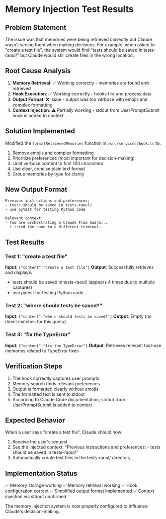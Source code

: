 # Memory Injection Test Results

## Problem Statement
The issue was that memories were being retrieved correctly but Claude wasn't seeing them when making decisions. For example, when asked to "create a test file", the system would find "tests should be saved in tests-raoul/" but Claude would still create files in the wrong location.

## Root Cause Analysis
1. **Memory Retrieval**: ✅ Working correctly - memories are found and retrieved
2. **Hook Execution**: ✅ Working correctly - hooks fire and process data
3. **Output Format**: ❌ Issue - output was too verbose with emojis and complex formatting
4. **Context Injection**: ⚠️ Partially working - stdout from UserPromptSubmit hook is added to context

## Solution Implemented
Modified the `formatRetrievedMemories` function in `/src/services/hook.ts` to:
1. Remove emojis and complex formatting
2. Prioritize preferences (most important for decision-making)
3. Limit verbose content to first 100 characters
4. Use clear, concise plain text format
5. Group memories by type for clarity

## New Output Format
```
Previous instructions and preferences:
- tests should be saved in tests-raoul/
- use pytest for testing Python code

Relevant context:
- You are orchestrating a Claude Flow Swarm...
- i tried the same in a different terminal...
```

## Test Results

### Test 1: "create a test file"
**Input**: `{"content":"create a test file"}`
**Output**: Successfully retrieves and displays:
- tests should be saved in tests-raoul/ (appears 4 times due to multiple captures)
- use pytest for testing Python code

### Test 2: "where should tests be saved?"
**Input**: `{"content":"where should tests be saved?"}`
**Output**: Empty (no direct matches for this query)

### Test 3: "fix the TypeError"
**Input**: `{"content":"fix the TypeError"}`
**Output**: Retrieves relevant tool-use memories related to TypeError fixes

## Verification Steps
1. The hook correctly captures user prompts
2. Memory search finds relevant preferences
3. Output is formatted clearly without emojis
4. The formatted text is sent to stdout
5. According to Claude Code documentation, stdout from UserPromptSubmit is added to context

## Expected Behavior
When a user says "create a test file", Claude should now:
1. Receive the user's request
2. See the injected context: "Previous instructions and preferences: - tests should be saved in tests-raoul/"
3. Automatically create test files in the tests-raoul/ directory

## Implementation Status
✅ Memory storage working
✅ Memory retrieval working
✅ Hook configuration correct
✅ Simplified output format implemented
✅ Context injection via stdout confirmed

The memory injection system is now properly configured to influence Claude's decision-making.